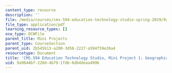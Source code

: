```yaml
---
content_type: resource
description: ''
file: /media/courses/cms-594-education-technology-studio-spring-2019/9a9644bf220d4b791fdb6db4deaa4996_MITCMS_594S19_mini1_geo.pdf
file_type: application/pdf
learning_resource_types: []
ocw_type: OCWFile
parent_title: Mini Projects
parent_type: CourseSection
parent_uid: 2b545b13-a200-3d58-2227-a594f59e26a4
resourcetype: Document
title: 'CMS.594 Education Technology Studio, Mini Project 1: Geographical Location'
uid: 9a9644bf-220d-4b79-1fdb-6db4deaa4996
---
```

